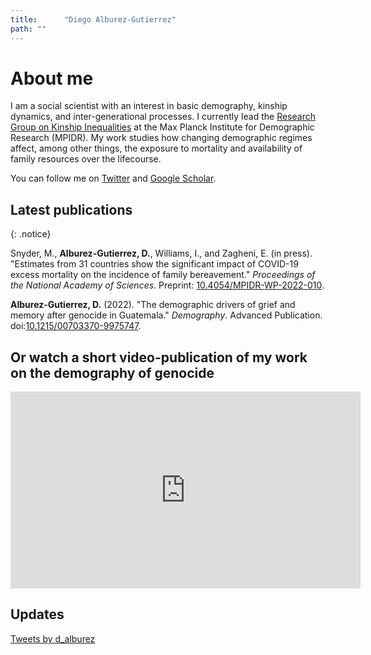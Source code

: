 ```yaml
---
title: 		"Diego Alburez-Gutierrez"
path: ""
---
```


# About me

I am a social scientist with an interest in basic demography, kinship dynamics, and inter-generational processes. 
I currently lead the [Research Group on Kinship Inequalities](https://www.demogr.mpg.de/en/news_events_6123/news_press_releases_4630/news/new_research_group_on_kinship_inequalities_10514) at the Max Planck Institute for Demographic Research (MPIDR). 
My work studies how changing demographic regimes affect, among other things, the exposure to mortality and availability of family resources over the lifecourse.

You can follow me on [Twitter](https://twitter.com/d_alburez) and [Google Scholar](https://scholar.google.com/citations?user=uyx520sAAAAJ&hl=en).

<!---
I am mainly motivated by the persisting demographic inequalities between the Global North and South and within particular countries. 
My PhD thesis focused on an extreme case: the [demographic consequences of genocide](https://www.demographic-research.org/volumes/vol40/23/) for an indigenous population in Guatemala. 
My later work has expanded this line of work to highlight how the experience of life events, such as the death of an offspring, vary around the world and how this will change in the future. 
You can follow me on [Twitter](https://twitter.com/d_alburez) and [Google Scholar](https://scholar.google.co.uk/citations?hl=en&user=uyx520sAAAAJ&view_op=list_works&gmla=AJsN-F5Qqb0hd3B0qivi8Hgo906iqIDsIV4_AoQ_AXo4d7tK9JWn3vD5Uh_DdsT3nJNg_fWgYuma6tRQ83kVBljTd346Abk1aRJ77fnNsqC1GPM4jlU03Pc).
-->

## 	Latest publications

{: .notice}

Snyder, M., **Alburez-Gutierrez, D.**, Williams, I., and Zagheni, E. (in press). "Estimates from 31 countries show the significant impact of COVID-19 excess mortality on the incidence of family bereavement." *Proceedings of the National Academy of Sciences*. Preprint: [10.4054/MPIDR-WP-2022-010](https://dx.doi.org/10.4054/MPIDR-WP-2022-010).


**Alburez-Gutierrez, D.** (2022). "The demographic drivers of grief and memory after genocide in Guatemala." *Demography*. Advanced Publication. doi:[10.1215/00703370-9975747](https://doi.org/10.1215/00703370-9975747).

<!---
Stelter, R. and Alburez-Gutierrez, D. (2022). "Representativeness is crucial for inferring demographic processes from online genealogies: Evidence from lifespan dynamics." *Proceedings of the National Academy of Sciences*. 119(10): e2120455119. doi:[10.1073/pnas.2120455119](https://doi.org/10.1073/pnas.2120455119).
-->

<!---
Castro, A. and Alburez-Gutierrez, D. (2022). "North and South: Naming practices and the hidden dimension of global disparities in knowledge production." *Proceedings of the National Academy of Sciences*. 119(10): e2120455119. doi:[10.1073/pnas.2119373119](https://doi.org/10.1073/pnas.2119373119).
-->

<!---
Alburez-Gutierrez, D. (accepted). *The demographic drivers of grief and memory after genocide in Guatemala.* Demography. Temporary DOI:[10.4054/MPIDR-WP-2021-003](https://dx.doi.org/10.4054/MPIDR-WP-2021-003).
-->

<!---
Alburez-Gutierrez, D., Kolk, M. and Zagheni E. (2021). *Women's experience of child death: A global demographic perspective.* Demography, 58(5):1715-1735 . DOI:[10.1215/00703370-9420770](https://doi.org/10.1215/00703370-9420770).
-->

## Or watch a short video-publication of my work on the demography of genocide

<iframe width="560" height="315" src="https://lt.org/embed/4825" frameborder="0" allow="accelerometer; autoplay; clipboard-write; encrypted-media; gyroscope; picture-in-picture" allowfullscreen></iframe>

<!---
<script type="application/javascript" src="https://lt.org/sites/all/modules/project/custom/video_publication/js/embed.js"></script><div class="latest-thinking-video" video-src="https://lt.org/embed/4825"></div>
-->

## Updates

<a class="twitter-timeline" data-width="600" data-height="500" data-dnt="true" href="https://twitter.com/d_alburez?ref_src=twsrc%5Etfw">Tweets by d_alburez</a> <script async src="https://platform.twitter.com/widgets.js" charset="utf-8"></script> 